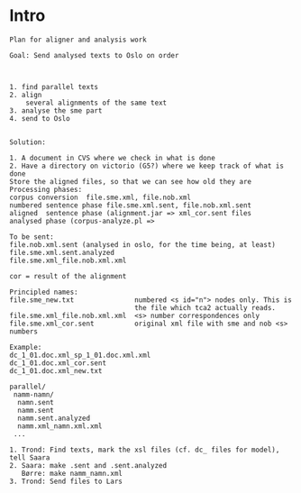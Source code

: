 Intro
=====


    Plan for aligner and analysis work

    Goal: Send analysed texts to Oslo on order



    1. find parallel texts
    2. align
        several alignments of the same text
    3. analyse the sme part
    4. send to Oslo


    Solution:

    1. A document in CVS where we check in what is done
    2. Have a directory on victorio (G5?) where we keep track of what is done
    Store the aligned files, so that we can see how old they are
    Processing phases:
    corpus conversion  file.sme.xml, file.nob.xml
    numbered sentence phase file.sme.xml.sent, file.nob.xml.sent
    aligned  sentence phase (alignment.jar => xml_cor.sent files
    analysed phase (corpus-analyze.pl =>

    To be sent:
    file.nob.xml.sent (analysed in oslo, for the time being, at least)
    file.sme.xml.sent.analyzed
    file.sme.xml_file.nob.xml.xml

    cor = result of the alignment

    Principled names:
    file.sme_new.txt               numbered <s id="n"> nodes only. This is
                                   the file which tca2 actually reads.
    file.sme.xml_file.nob.xml.xml  <s> number correspondences only
    file.sme.xml_cor.sent          original xml file with sme and nob <s> numbers

    Example:
    dc_1_01.doc.xml_sp_1_01.doc.xml.xml
    dc_1_01.doc.xml_cor.sent
    dc_1_01.doc.xml_new.txt

    parallel/
     namm-namn/
      namn.sent
      namm.sent
      namm.sent.analyzed
      namm.xml_namn.xml.xml
     ...

    1. Trond: Find texts, mark the xsl files (cf. dc_ files for model), tell Saara
    2. Saara: make .sent and .sent.analyzed
       Børre: make namm_namn.xml
    3. Trond: Send files to Lars
